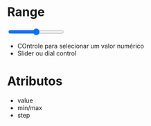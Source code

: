 # Range

<input type="range" />

- COntrole para selecionar um valor numérico
- Slider ou dial control

# Atributos
- value
- min/max
- step